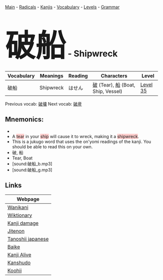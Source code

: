 <style> bigfont {font-size: 100px}</style>
[Main](../README.md) -
[Radicals](../radicals.md) -
[Kanjis](../kanjis.md) -
[Vocabulary](../vocabulary.md) -
[Levels](../levels.md) -
[Grammar](../grammar.md)
# <bigfont> 破船</bigfont> - Shipwreck 

| Vocabulary | Meanings | Reading | Characters | Level |
| --- | --- | --- | --- | --- |
| 破船 | Shipwreck | はせん |  [破](../kanjis/破.md) (Tear), [船](../kanjis/船.md) (Boat, Ship, Vessel) | [Level 35](../levels/wk_level35.md) |

Previous vocab: [破壊](破壊.md) Next vocab: [破産](破産.md) 

## Mnemonics:

* 
* A <span style="background-color:#ffcccb"> tear</span> in your <span style="background-color:#ffcccb"> ship</span> will cause it to wreck, making it a <span style="background-color:#ffcccb"> shipwreck</span>.
* This is a jukugo word that uses the on'yomi readings of the kanji. You should be able to read this on your own.
* 破, 船
* Tear, Boat
* [sound:破船_b.mp3]
* [sound:破船_g.mp3]


## Links 

| Webpage |
| --- |
| [Wanikani          ](https://www.wanikani.com/kanji/破船) |
| [Wiktionary        ](https://en.wiktionary.org/wiki/破船) |
| [Kanji damage      ](http://www.kanjidamage.com/kanji/search?utf8=✓&q=破船) |
| [Jitenon           ](https://jitenon.com/kanji/破船) |
| [Tanoshii japanese ](https://www.tanoshiijapanese.com/dictionary/kanji.cfm?k=破船) |
| [Baike             ](https://baike.baidu.com/item/破船) |
| [Kanji Alive       ](https://app.kanjialive.com/破船) |
| [Kanshudo          ](https://www.kanshudo.com/searchmn?q=破船) |
| [Koohii            ](https://kanji.koohii.com/study/kanji/破船) |
